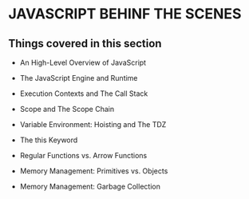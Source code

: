 # JAVASCRIPT BEHINF THE SCENES

## Things covered in this section

- An High-Level Overview of JavaScript

- The JavaScript Engine and Runtime

- Execution Contexts and The Call Stack

- Scope and The Scope Chain

- Variable Environment: Hoisting and The TDZ

- The this Keyword

- Regular Functions vs. Arrow Functions

- Memory Management: Primitives vs. Objects

- Memory Management: Garbage Collection
